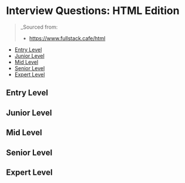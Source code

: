 <!--
<details>
<summary></summary>
</details>
-->

# Interview Questions: HTML Edition <!-- omit in toc -->

> _Sourced from:
> - https://www.fullstack.cafe/html

- [Entry Level](#Entry-Level)
- [Junior Level](#Junior-Level)
- [Mid Level](#Mid-Level)
- [Senior Level](#Senior-Level)
- [Expert Level](#Expert-Level)

## Entry Level

## Junior Level

## Mid Level

## Senior Level

## Expert Level
